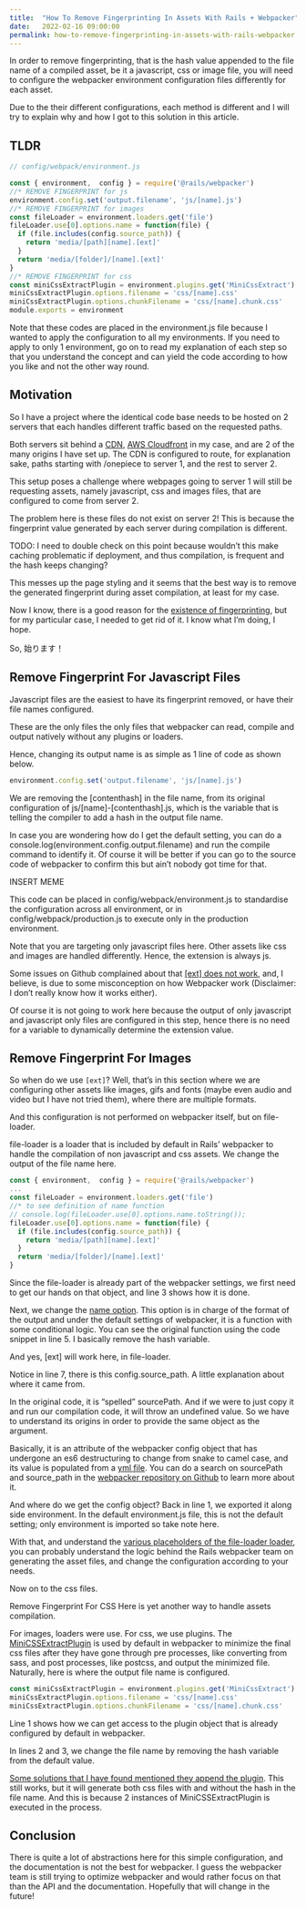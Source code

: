 ```yaml
---
title:  "How To Remove Fingerprinting In Assets With Rails + Webpacker"
date:   2022-02-16 09:00:00
permalink: how-to-remove-fingerprinting-in-assets-with-rails-webpacker
---
```


In order to remove fingerprinting, that is the hash value appended to the file name of a compiled asset, be it a javascript, css or image file, you will need to configure the webpacker environment configuration files differently for each asset.

Due to the their different configurations, each method is different and I will try to explain why and how I got to this solution in this article.

## TLDR

```js
// config/webpack/environment.js

const { environment,  config } = require('@rails/webpacker')
//* REMOVE FINGERPRINT for js
environment.config.set('output.filename', 'js/[name].js')
//* REMOVE FINGERPRINT for images
const fileLoader = environment.loaders.get('file')
fileLoader.use[0].options.name = function(file) {
  if (file.includes(config.source_path)) {
    return 'media/[path][name].[ext]'
  }
  return 'media/[folder]/[name].[ext]'
}
//* REMOVE FINGERPRINT for css
const miniCssExtractPlugin = environment.plugins.get('MiniCssExtract')
miniCssExtractPlugin.options.filename = 'css/[name].css'
miniCssExtractPlugin.options.chunkFilename = 'css/[name].chunk.css'
module.exports = environment
```

Note that these codes are placed in the environment.js file because I wanted to apply the configuration to all my environments. If you need to apply to only 1 environment, go on to read my explanation of each step so that you understand the concept and can yield the code according to how you like and not the other way round.

## Motivation

So I have a project where the identical code base needs to be hosted on 2 servers that each handles different traffic based on the requested paths.

Both servers sit behind a [CDN](https://en.wikipedia.org/wiki/Content_delivery_network), [AWS Cloudfront](https://aws.amazon.com/cloudfront/) in my case, and are 2 of the many origins I have set up. The CDN is configured to route, for explanation sake, paths starting with /onepiece to server 1, and the rest to server 2.

This setup poses a challenge where webpages going to server 1 will still be requesting assets, namely javascript, css and images files, that are configured to come from server 2.

The problem here is these files do not exist on server 2! This is because the fingerprint value generated by each server during compilation is different.

TODO: I need to double check on this point because wouldn’t this make caching problematic if deployment, and thus compilation, is frequent and the hash keeps changing?

This messes up the page styling and it seems that the best way is to remove the generated fingerprint during asset compilation, at least for my case.

Now I know, there is a good reason for the [existence of fingerprinting](https://guides.rubyonrails.org/asset_pipeline.html#what-is-fingerprinting-and-why-should-i-care-questionmark), but for my particular case, I needed to get rid of it. I know what I’m doing, I hope.

So, 始ります！

## Remove Fingerprint For Javascript Files

Javascript files are the easiest to have its fingerprint removed, or have their file names configured.

These are the only files the only files that webpacker can read, compile and output natively without any plugins or loaders.

Hence, changing its output name is as simple as 1 line of code as shown below.

```js
environment.config.set('output.filename', 'js/[name].js')
```

We are removing the [contenthash] in the file name, from its original configuration of js/[name]-[contenthash].js, which is the variable that is telling the compiler to add a hash in the output file name.

In case you are wondering how do I get the default setting, you can do a console.log(environment.config.output.filename) and run the compile command to identify it. Of course it will be better if you can go to the source code of webpacker to confirm this but ain’t nobody got time for that.

INSERT MEME

This code can be placed in config/webpack/environment.js to standardise the configuration across all environment, or in config/webpack/production.js to execute only in the production environment.

Note that you are targeting only javascript files here. Other assets like css and images are handled differently. Hence, the extension is always js.

Some issues on Github complained about that [[ext] does not work](https://github.com/webpack/webpack/issues/4276), and, I believe, is due to some misconception on how Webpacker work (Disclaimer: I don’t really know how it works either).

Of course it is not going to work here because the output of only javascript and javascript only files are configured in this step, hence there is no need for a variable to dynamically determine the extension value.

## Remove Fingerprint For Images

So when do we use `[ext]`? Well, that’s in this section where we are configuring other assets like images, gifs and fonts (maybe even audio and video but I have not tried them), where there are multiple formats.

And this configuration is not performed on webpacker itself, but on file-loader.

file-loader is a loader that is included by default in Rails’ webpacker to handle the compilation of non javascript and css assets. We change the output of the file name here.

```js
const { environment,  config } = require('@rails/webpacker')
...
const fileLoader = environment.loaders.get('file')
//* to see definition of name function
// console.log(fileLoader.use[0].options.name.toString());
fileLoader.use[0].options.name = function(file) {
  if (file.includes(config.source_path)) {
    return 'media/[path][name].[ext]'
  }
  return 'media/[folder]/[name].[ext]'
}
```

Since the file-loader is already part of the webpacker settings, we first need to get our hands on that object, and line 3 shows how it is done.

Next, we change the [name option](https://v4.webpack.js.org/loaders/file-loader/). This option is in charge of the format of the output and under the default settings of webpacker, it is a function with some conditional logic. You can see the original function using the code snippet in line 5. I basically remove the hash variable.

And yes, [ext] will work here, in file-loader.

Notice in line 7, there is this config.source_path. A little explanation about where it came from.

In the original code, it is “spelled” sourcePath. And if we were to just copy it and run our compilation code, it will throw an undefined value. So we have to understand its origins in order to provide the same object as the argument.

Basically, it is an attribute of the webpacker config object that has undergone an es6 destructuring to change from snake to camel case, and its value is populated from a [yml file](https://github.com/rails/webpacker/blob/efabe34a09c83a96ea71337068e6861304b5d39b/lib/install/config/webpacker.yml). You can do a search on sourcePath and source_path in the [webpacker repository on Github](https://github.com/rails/webpacker) to learn more about it.

And where do we get the config object? Back in line 1, we exported it along side environment. In the default environment.js file, this is not the default setting; only environment is imported so take note here.

With that, and understand the [various placeholders of the file-loader loader](https://v4.webpack.js.org/loaders/file-loader/), you can probably understand the logic behind the Rails webpacker team on generating the asset files, and change the configuration according to your needs.

Now on to the css files.

Remove Fingerprint For CSS
Here is yet another way to handle assets compilation.

For images, loaders were use. For css, we use plugins. The [MiniCSSExtractPlugin](https://webpack.js.org/plugins/mini-css-extract-plugin/) is used by default in webpacker to minimize the final css files after they have gone through pre processes, like converting from sass, and post processes, like postcss, and output the minimized file. Naturally, here is where the output file name is configured.

```js
const miniCssExtractPlugin = environment.plugins.get('MiniCssExtract')
miniCssExtractPlugin.options.filename = 'css/[name].css'
miniCssExtractPlugin.options.chunkFilename = 'css/[name].chunk.css'
```

Line 1 shows how we can get access to the plugin object that is already configured by default in webpacker.

In lines 2 and 3, we change the file name by removing the hash variable from the default value.

[Some solutions that I have found mentioned they append the plugin](https://github.com/rails/webpacker/issues/1310#issuecomment-623159628). This still works, but it will generate both css files with and without the hash in the file name. And this is because 2 instances of MiniCSSExtractPlugin is executed in the process.

## Conclusion

There is quite a lot of abstractions here for this simple configuration, and the documentation is not the best for webpacker. I guess the webpacker team is still trying to optimize webpacker and would rather focus on that than the API and the documentation. Hopefully that will change in the future!

